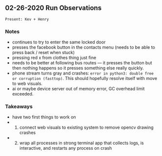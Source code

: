 ## 02-26-2020 Run Observations

`Present: Kev + Henry`

### Notes

* continues to try to enter the same locked door
* presses the facebook button in the contacts menu (needs to be able to press back / reset when stuck)
* pressing red x from clothes thing just fine
* needs to be better at following bus routes — it presses the button but then nothing happens so it presses something else really quickly.
* phone stream turns gray and crashes: `error in python3: double free or corruption (fasttop)`. This should hopefully resolve itself with move to web visuals.
* ai or maybe device server out of memory error, GC overhead limit exceeded.

### Takeaways

* have two first things to work on
* 1) connect web visuals to existing system to remove opencv drawing crashes
* 2) wrap all processes in strong terminal app that collects logs, is interactive, and restarts any process on crash
